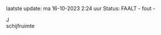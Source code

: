 laatste update: 
ma 16-10-2023  2:24   uur 
Status: FAALT - fout - 
<div class="service R">J</div><div class="service R">schijfruimte</div>